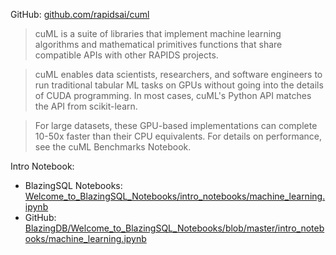 GitHub: [github.com/rapidsai/cuml](https://github.com/rapidsai/cuml)

> cuML is a suite of libraries that implement machine learning algorithms and mathematical primitives functions that share compatible APIs with other RAPIDS projects.

> cuML enables data scientists, researchers, and software engineers to run traditional tabular ML tasks on GPUs without going into the details of CUDA programming. In most cases, cuML's Python API matches the API from scikit-learn.

> For large datasets, these GPU-based implementations can complete 10-50x faster than their CPU equivalents. For details on performance, see the cuML Benchmarks Notebook.

Intro Notebook: 
- BlazingSQL Notebooks: [Welcome_to_BlazingSQL_Notebooks/intro_notebooks/machine_learning.ipynb](https://app.blazingsql.com/jupyter/user-redirect/lab/workspaces/auto-b/tree/Welcome_to_BlazingSQL_Notebooks/intro_notebooks/machine_learning.ipynb)
- GitHub: [BlazingDB/Welcome_to_BlazingSQL_Notebooks/blob/master/intro_notebooks/machine_learning.ipynb](https://github.com/BlazingDB/Welcome_to_BlazingSQL_Notebooks/blob/master/intro_notebooks/machine_learning.ipynb)
